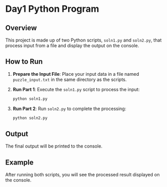 # Day1 Python Program

## Overview
This project is made up of two Python scripts, `soln1.py` and `soln2.py`, that process input from a file and display the output on the console.

## How to Run

1. **Prepare the Input File**: Place your input data in a file named `puzzle_input.txt` in the same directory as the scripts.

2. **Run Part 1**: Execute the `soln1.py` script to process the input:
   ```bash
   python soln1.py
   ```
3. **Run Part 2**: Run `soln2.py` to complete the processing:
   ```bash
   python soln2.py
   ```

## Output
The final output will be printed to the console.

## Example
After running both scripts, you will see the processed result displayed on the console.

